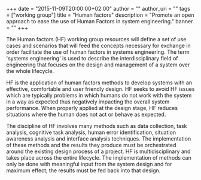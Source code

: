 +++
date = "2015-11-09T20:00:00+02:00"
author = ""
author_uri = ""
tags = ["working group"]
title = "Human factors"
description = "Promote an open approach to ease the use of Human Factors in system engineering."
banner = ""
+++

The Human factors (HF) working group resources will define a set of use cases and scenarios that will feed the concepts necessary for exchange in order facilitate the use of human factors in systems engineering. The term 'systems engineering' is used to describe the interdisciplinary field of engineering that focuses on the design and management of a system over the whole lifecycle.

HF is the application of human factors methods to develop systems with an effective, comfortable and user friendly design. HF seeks to avoid HF issues which are typically problems in which humans do not work with the system in a way as expected thus negatively impacting the overall system performance. When properly applied at the design stage, HF reduces situations where the human does not act or behave as expected. 

The discipline of HF involves many methods such as data collection, task analysis, cognitive task analysis, human error identification, situation awareness analysis and interface analysis techniques. The implementation of these methods and the results they produce must be orchestrated around the existing design process of a project. HF is multidisciplinary and takes place across the entire lifecycle. The implementation of methods can only be done with meaningful input from the system design and for maximum effect; the results must be fed back into that design.
